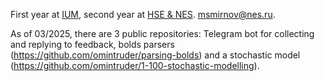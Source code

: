 First year at [IUM](https://old.mccme.ru/ium/english/index.html), second year at [HSE & NES](https://www.hse.ru/en/ba/nes/). 
msmirnov@nes.ru.

As of 03/2025, there are 3 public repositories: Telegram bot for collecting and replying to feedback, bolds parsers (https://github.com/omintruder/parsing-bolds) and a stochastic model (https://github.com/omintruder/1-100-stochastic-modelling).
